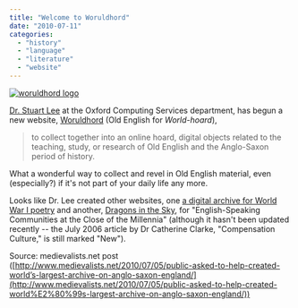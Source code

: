 ```yaml
---
title: "Welcome to Woruldhord"
date: "2010-07-11"
categories: 
  - "history"
  - "language"
  - "literature"
  - "website"
---
```


[![](images/woruldhord.jpg "woruldhord logo")](http://poppy.nsms.ox.ac.uk/woruldhord/)

[Dr. Stuart Lee](http://users.ox.ac.uk/~stuart/Site/About_Me.html) at the Oxford Computing Services department, has begun a new website, [Woruldhord](http://poppy.nsms.ox.ac.uk/woruldhord) (Old English for _World-hoard_),

> to collect together into an online hoard, digital objects related to the teaching, study, or research of Old English and the Anglo-Saxon period of history.

What a wonderful way to collect and revel in Old English material, even (especially?) if it's not part of your daily life any more.

Looks like Dr. Lee created other websites, one [a digital archive for World War I poetry](http://www.oucs.ox.ac.uk/ww1lit) and another, [Dragons in the Sky](http://users.ox.ac.uk/~stuart/dits/), for "English-Speaking Communities at the Close of the Millennia" (although it hasn't been updated recently -- the July 2006 article by Dr Catherine Clarke, "Compensation Culture," is still marked "New").

Source: medievalists.net post ([http://www.medievalists.net/2010/07/05/public-asked-to-help-created-world’s-largest-archive-on-anglo-saxon-england/](http://www.medievalists.net/2010/07/05/public-asked-to-help-created-world%E2%80%99s-largest-archive-on-anglo-saxon-england/))
